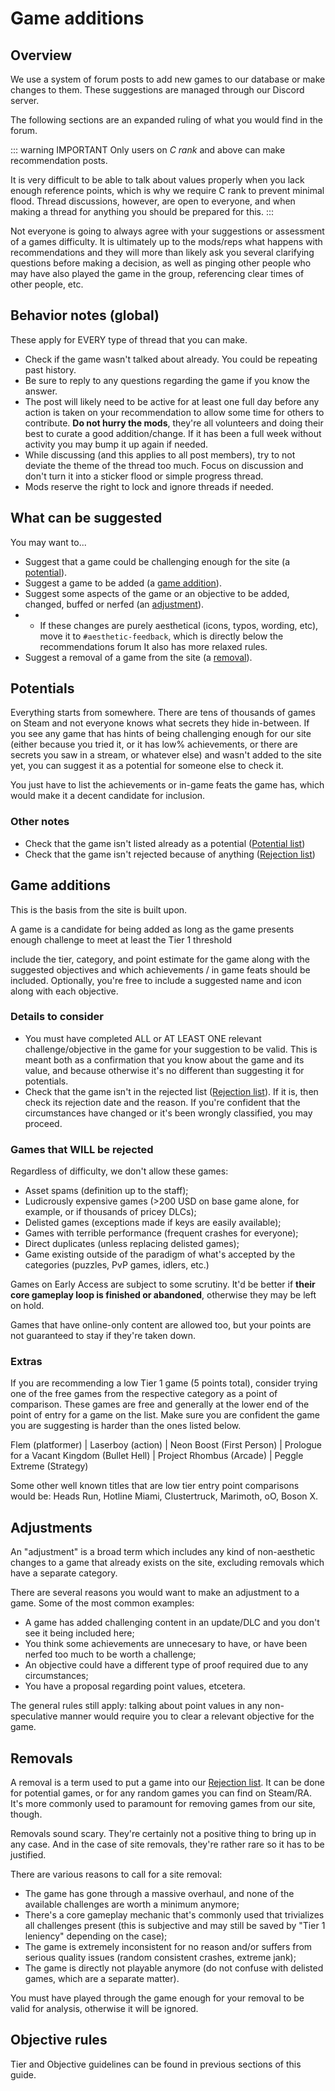 # Game additions
## Overview

We use a system of forum posts to add new games to our database or make changes to them. These suggestions are managed through our Discord server.

The following sections are an expanded ruling of what you would find in the forum.

::: warning IMPORTANT
Only users on *C rank* and above can make recommendation posts. 

It is very difficult to be able to talk about values properly when you lack enough reference points, which is why we require C rank to prevent minimal flood. Thread discussions, however, are open to everyone, and when making a thread for anything you should be prepared for this. 
:::

Not everyone is going to always agree with your suggestions or assessment of a games difficulty. It is ultimately up to the mods/reps what happens with recommendations and they will more than likely ask you several clarifying questions before making a decision, as well as pinging other people who may have also played the game in the group, referencing clear times of other people, etc. 

## Behavior notes (global)
These apply for EVERY type of thread that you can make.
- Check if the game wasn't talked about already. You could be repeating past history.
- Be sure to reply to any questions regarding the game if you know the answer.
- The post will likely need to be active for at least one full day before any action is taken on your recommendation to allow some time for others to contribute. **Do not hurry the mods**, they're all volunteers and doing their best to curate a good addition/change. If it has been a full week without activity you may bump it up again if needed.
- While discussing (and this applies to all post members), try to not deviate the theme of the thread too much. Focus on discussion and don't turn it into a sticker flood or simple progress thread.
- Mods reserve the right to lock and ignore threads if needed.

## What can be suggested
You may want to...
- Suggest that a game could be challenging enough for the site (a [potential](#potentials)).
- Suggest a game to be added (a [game addition](#game-additions)).
- Suggest some aspects of the game or an objective to be added, changed, buffed or nerfed (an [adjustment](#adjustments)).
- - If these changes are purely aesthetical (icons, typos, wording, etc), move it to ```#aesthetic-feedback```, which is directly below the recommendations forum It also has more relaxed rules.
- Suggest a removal of a game from the site (a [removal](#removals)).


## Potentials

Everything starts from somewhere. There are tens of thousands of games on Steam and not everyone knows what secrets they hide in-between.
If you see any game that has hints of being challenging enough for our site (either because you tried it, or it has low% achievements, or there are secrets you saw in a stream, or whatever else) and wasn't added to the site yet, you can suggest it as a potential for someone else to check it.

You just have to list the achievements or in-game feats the game has, which would make it a decent candidate for inclusion.

### Other notes
- Check that the game isn't listed already as a potential ([Potential list](https://docs.google.com/spreadsheets/d/1NeWYzeRi7NDrm9jvJKZgjrB6LLSjKskD3yNO0SYOVpk/edit#gid=1693629618))
- Check that the game isn't rejected because of anything ([Rejection list](https://docs.google.com/spreadsheets/d/1NeWYzeRi7NDrm9jvJKZgjrB6LLSjKskD3yNO0SYOVpk/edit#gid=664460343))

## Game additions

This is the basis from the site is built upon.

A game is a candidate for being added as long as the game presents enough challenge to meet at least the Tier 1 threshold

include the tier, category, and point estimate for the game along with the suggested objectives and which achievements / in game feats should be included. Optionally, you're free to include a suggested name and icon along with each objective.

### Details to consider
- You must have completed ALL or AT LEAST ONE relevant challenge/objective in the game for your suggestion to be valid. This is meant both as a confirmation that you know about the game and its value, and because otherwise it's no different than suggesting it for potentials.
- Check that the game isn't in the rejected list ([Rejection list](https://docs.google.com/spreadsheets/d/1NeWYzeRi7NDrm9jvJKZgjrB6LLSjKskD3yNO0SYOVpk/edit#gid=664460343)). If it is, then check its rejection date and the reason. If you're confident that the circumstances have changed or it's been wrongly classified, you may proceed.

### Games that WILL be rejected
Regardless of difficulty, we don't allow these games:
- Asset spams (definition up to the staff);
- Ludicrously expensive games (>200 USD on base game alone, for example, or if thousands of pricey DLCs);
- Delisted games (exceptions made if keys are easily available);
- Games with terrible performance (frequent crashes for everyone);
- Direct duplicates (unless replacing delisted games);
- Game existing outside of the paradigm of what's accepted by the categories (puzzles, PvP games, idlers, etc.)

Games on Early Access are subject to some scrutiny. It'd be better if **their core gameplay loop is finished or abandoned**, otherwise they may be left on hold.

Games that have online-only content are allowed too, but your points are not guaranteed to stay if they're taken down.

### Extras
 If you are recommending a low Tier 1 game (5 points total), consider trying one of the free games from the respective category as a point of comparison. These games are free and generally at the lower end of the point of entry for a game on the list. Make sure you are confident the game you are suggesting is harder than the ones listed below.

Flem (platformer) | Laserboy (action) | Neon Boost (First Person) | Prologue for a Vacant Kingdom (Bullet Hell) | Project Rhombus (Arcade) | Peggle Extreme (Strategy)

Some other well known titles that are low tier entry point comparisons would be: Heads Run, Hotline Miami, Clustertruck, Marimoth, oO, Boson X.

## Adjustments

An "adjustment" is a broad term which includes any kind of non-aesthetic changes to a game that already exists on the site, excluding removals which have a separate category.

There are several reasons you would want to make an adjustment to a game. Some of the most common examples:
- A game has added challenging content in an update/DLC and you don't see it being included here;
- You think some achievements are unnecesary to have, or have been nerfed too much to be worth a challenge;
- An objective could have a different type of proof required due to any circumstances;
- You have a proposal regarding point values, etcetera.

The general rules still apply: talking about point values in any non-speculative manner would require you to clear a relevant objective for the game.


## Removals

A removal is a term used to put a game into our [Rejection list](https://docs.google.com/spreadsheets/d/1NeWYzeRi7NDrm9jvJKZgjrB6LLSjKskD3yNO0SYOVpk/edit#gid=664460343). It can be done for potential games, or for any random games you can find on Steam/RA. It's more commonly used to paramount for removing games from our site, though.

Removals sound scary. They're certainly not a positive thing to bring up in any case. And in the case of site removals, they're rather rare so it has to be justified.

There are various reasons to call for a site removal:
- The game has gone through a massive overhaul, and none of the available challenges are worth a minimum anymore;
- There's a core gameplay mechanic that's commonly used that trivializes all challenges present (this is subjective and may still be saved by "Tier 1 leniency" depending on the case);
- The game is extremely inconsistent for no reason and/or suffers from serious quality issues (random consistent crashes, extreme jank);
- The game is directly not playable anymore (do not confuse with delisted games, which are a separate matter).

You must have played through the game enough for your removal to be valid for analysis, otherwise it will be ignored.



## Objective rules

Tier and Objective guidelines can be found in previous sections of this guide.